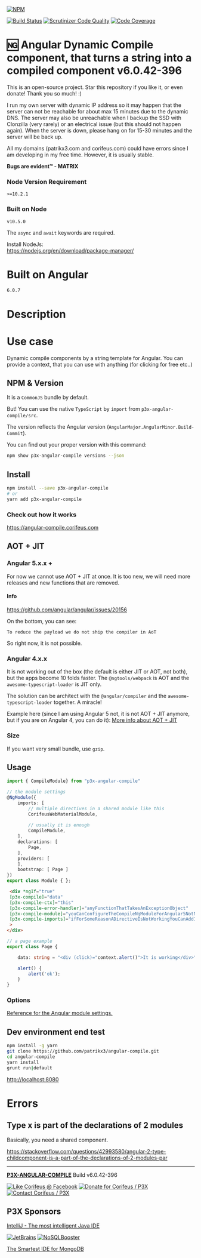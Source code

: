 [//]: #@corifeus-header
  
[![NPM](https://nodei.co/npm/p3x-angular-compile.png?downloads=true&downloadRank=true&stars=true)](https://www.npmjs.com/package/p3x-angular-compile/)

  [![Build Status](https://travis-ci.org/patrikx3/angular-compile.svg?branch=master)](https://travis-ci.org/patrikx3/angular-compile)  [![Scrutinizer Code Quality](https://scrutinizer-ci.com/g/patrikx3/angular-compile/badges/quality-score.png?b=master)](https://scrutinizer-ci.com/g/patrikx3/angular-compile/?branch=master)  [![Code Coverage](https://scrutinizer-ci.com/g/patrikx3/angular-compile/badges/coverage.png?b=master)](https://scrutinizer-ci.com/g/patrikx3/angular-compile/?branch=master) 


 
# 🆖 Angular Dynamic Compile component, that turns a string into a compiled component v6.0.42-396  

This is an open-source project. Star this repository if you like it, or even donate!  Thank you so much! :)

I run my own server with dynamic IP address so it may happen that the server can not be reachable for about max 15 minutes due to the dynamic DNS. The server may also be unreachable when I backup the SSD with Clonzilla (very rarely) or an electrical issue (but this should not happen again). When the server is down, please hang on for 15-30 minutes and the server will be back up.

All my domains (patrikx3.com and corifeus.com) could have errors since I am developing in my free time. However, it is usually stable.

**Bugs are evident™ - MATRIX️**

### Node Version Requirement 
``` 
>=10.2.1 
```  
   
### Built on Node 
``` 
v10.5.0
```   
   
The ```async``` and ```await``` keywords are required.

Install NodeJs:    
https://nodejs.org/en/download/package-manager/    


# Built on Angular

```text
6.0.7
```
            


# Description  

                        
[//]: #@corifeus-header:end


# Use case
Dynamic compile components by a string template for Angular. You can provide a context, that you can use with anything (for clicking for free etc..) 

## NPM & Version

It is a ```CommonJS``` bundle by default.
  
But! You can use the native `TypeScript` by `import` from `p3x-angular-compile/src`.

The version reflects the Angular version (```AngularMajor.AngularMinor.Build-Commit```).

You can find out your proper version with this command:
```bash
npm show p3x-angular-compile versions --json
```

## Install
  
```bash
npm install --save p3x-angular-compile
# or
yarn add p3x-angular-compile
```

### Check out how it works

https://angular-compile.corifeus.com


## AOT + JIT

### Angular 5.x.x +

For now we cannot use AOT + JIT at once. It is too new, we will need more releases and new functions that are removed.

#### Info
https://github.com/angular/angular/issues/20156

On the bottom, you can see:
```text
To reduce the payload we do not ship the compiler in AoT
```

So right now, it is not possible.

### Angular 4.x.x

It is not working out of the box (the default is either JIT or AOT, not both), but the apps become 10 folds faster. The ``@ngtools/webpack`` is AOT and the ```awesome-typescript-loader``` is JIT only. 
  
The solution can be architect with the ```@angular/compiler``` and the ```awesome-typescript-loader``` together. A miracle!

Example here (since I am using Angular 5 not, it is not AOT + JIT anymore, but if you are on Angular 4, you can do it):
[More info about AOT + JIT](https://pages.corifeus.com/github/corifeus-builder-angular/artifacts/readme/skeleton.html)

### Size
If you want very small bundle, use ```gzip```.

## Usage

```typescript
import { CompileModule} from "p3x-angular-compile"

// the module settings
@NgModule({
    imports: [
        // multiple directives in a shared module like this
        CorifeusWebMaterialModule,
        
        // usually it is enough
        CompileModule,
    ],
    declarations: [
        Page,
    ],
    providers: [
    ],
    bootstrap: [ Page ]
})
export class Module { };
```
    
```html
 <div *ngIf="true" 
 [p3x-compile]="data"
 [p3x-compile-ctx]="this"
 [p3x-compile-error-handler]="anyFunctionThatTakesAnExceptionObject"
 [p3x-compile-module]="youCanConfigureTheCompileNgModuleForAngular5NotNeeded"
 [p3x-compile-imports]="ifForSomeReasonADirectiveIsNotWorkingYouCanAddInForAngular5NotNeeded"
 >     
</div>
```

```typescript
// a page example
export class Page {

    data: string = "<div (click)="context.alert()">It is working</div>";

    alert() {
        alert('ok');
    }
}
```


<!--

#### Actual used dynamic compiler
I use a dynamic Markdown page with ```p3x-angular-compile```:
[Module](https://github.com/patrikx3/corifeus-app-web-pages/blob/master/src/angular/module.ts) , [Example page](https://github.com/patrikx3/corifeus-app-web-pages/blob/master/src/angular/modules/cory-page.ts)


#### Service
[Please refer to use an a service](https://github.com/patrikx3/angular-compile/blob/master/test/angular-webpack/angular/page.ts)

```typescript
export interface CompileOptions {   
    // cached by template
    template: string;
    container: ViewContainerRef;
    context?: any,
    
    // you can customize here any you want to
    // CommonModule, BrowserModule are auto added 
    // (like *ngIf and angular default directives)
    // though CompileModule.forRoot is usually enough
    // so you do not need to use it
    module?: NgModule;
    
    onCompiled?: Function,
    onError?: Function;

}
```

-->

### Options
[Reference for the Angular module settings.](
https://github.com/angular/angular/blob/master/packages/core/src/metadata/ng_module.ts)

<!--
The templates are cached.
-->

<!--

### Deployed example
[Corifeus Pages (JIT + AOT at once)](https://pages.corifeus.com)

#### For now, until there is no options in Angular to use JIT, I just use AOT, so I don't use this component  

[Corifeus Pages (AOT)](https://pages.corifeus.com)

  
[https://github.com/patrikx3/corifeus-app-web-pages/blob/master/src/angular/modules/cory-page.ts](https://github.com/patrikx3/corifeus-app-web-pages/blob/master/src/angular/modules/cory-page.ts)

  -->


## Dev environment end test
   
```bash
npm install -g yarn
git clone https://github.com/patrikx3/angular-compile.git
cd angular-compile
yarn install
grunt run|default
```

[http://localhost:8080](http://localhost:8080)



# Errors

## Type x is part of the declarations of 2 modules
 
Basically, you need a shared component.
 
https://stackoverflow.com/questions/42993580/angular-2-type-childcomponent-is-a-part-of-the-declarations-of-2-modules-par


[//]: #@corifeus-footer

---

[**P3X-ANGULAR-COMPILE**](https://pages.corifeus.com/angular-compile) Build v6.0.42-396 

[![Like Corifeus @ Facebook](https://img.shields.io/badge/LIKE-Corifeus-3b5998.svg)](https://www.facebook.com/corifeus.software) [![Donate for Corifeus / P3X](https://img.shields.io/badge/Donate-Corifeus-003087.svg)](https://www.paypal.com/cgi-bin/webscr?cmd=_s-xclick&hosted_button_id=QZVM4V6HVZJW6)  [![Contact Corifeus / P3X](https://img.shields.io/badge/Contact-P3X-ff9900.svg)](https://www.patrikx3.com/en/front/contact) 


## P3X Sponsors

[IntelliJ - The most intelligent Java IDE](https://www.jetbrains.com)
  
[![JetBrains](https://cdn.corifeus.com/assets/svg/jetbrains-logo.svg)](https://www.jetbrains.com/) [![NoSQLBooster](https://cdn.corifeus.com/assets/png/nosqlbooster-70x70.png)](https://www.nosqlbooster.com/)

[The Smartest IDE for MongoDB](https://www.nosqlbooster.com)
  
  
 

[//]: #@corifeus-footer:end